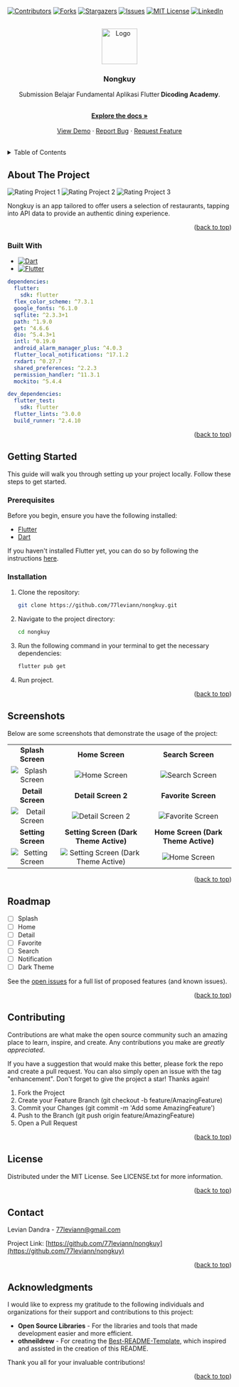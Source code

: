 <a name="readme-top"></a>

[![Contributors][contributors-shield]][contributors-url]
[![Forks][forks-shield]][forks-url]
[![Stargazers][stars-shield]][stars-url]
[![Issues][issues-shield]][issues-url]
[![MIT License][license-shield]][license-url]
[![LinkedIn][linkedin-shield]][linkedin-url]

<br />
<div align="center">
  <a href="https://github.com/77leviann/nongkuy">
    <img src="images/logo/image_logo.png" alt="Logo" width="80" height="80">
  </a>

<h3 align="center">Nongkuy</h3>

  <p align="center">
    Submission Belajar Fundamental Aplikasi Flutter<strong> Dicoding Academy</strong>. </p>
    <br />
    <a href="https://github.com/77leviann/nongkuy"><strong>Explore the docs »</strong></a>
    <br />
    <br />
    <a href="https://github.com/77leviann/nongkuy">View Demo</a>
    ·
    <a href="https://github.com/77leviann/nongkuy/issues/new?labels=bug&template=bug-report---.md">Report Bug</a>
    ·
    <a href="https://github.com/77leviann/nongkuy/issues/new?labels=enhancement&template=feature-request---.md">Request Feature</a>
    <br />
    <br />
  </p>
</div>

<details>
  <summary>Table of Contents</summary>
  <ol>
    <li>
      <a href="#about-the-project">About The Project</a>
      <ul>
        <li><a href="#built-with">Built With</a></li>
      </ul>
    </li>
    <li>
      <a href="#getting-started">Getting Started</a>
      <ul>
        <li><a href="#prerequisites">Prerequisites</a></li>
        <li><a href="#installation">Installation</a></li>
      </ul>
    </li>
    <li><a href="#screenshots">Screenshots</a></li>
    <li><a href="#roadmap">Roadmap</a></li>
    <li><a href="#contributing">Contributing</a></li>
    <li><a href="#license">License</a></li>
    <li><a href="#contact">Contact</a></li>
    <li><a href="#acknowledgments">Acknowledgments</a></li>
  </ol>
</details>

## About The Project

![Rating Project 1](images/screenshot/rating_project.png)
![Rating Project 2](images/screenshot/rating_project_2.png)
![Rating Project 3](images/screenshot/rating_project_3.png)

Nongkuy is an app tailored to offer users a selection of restaurants, tapping into API data to provide an authentic dining experience.

<p align="right">(<a href="#readme-top">back to top</a>)</p>

### Built With

- [![Dart][Dart]][Dart-url]
- [![Flutter][Flutter]][Flutter-url]

```yaml
dependencies:
  flutter:
    sdk: flutter
  flex_color_scheme: ^7.3.1
  google_fonts: ^6.1.0
  sqflite: ^2.3.3+1
  path: ^1.9.0
  get: ^4.6.6
  dio: ^5.4.3+1
  intl: ^0.19.0
  android_alarm_manager_plus: ^4.0.3
  flutter_local_notifications: ^17.1.2
  rxdart: ^0.27.7
  shared_preferences: ^2.2.3
  permission_handler: ^11.3.1
  mockito: ^5.4.4

dev_dependencies:
  flutter_test:
    sdk: flutter
  flutter_lints: ^3.0.0
  build_runner: ^2.4.10
```

<p align="right">(<a href="#readme-top">back to top</a>)</p>

## Getting Started

This guide will walk you through setting up your project locally. Follow these steps to get started.

### Prerequisites

Before you begin, ensure you have the following installed:

- [Flutter](https://flutter.dev/)
- [Dart](https://dart.dev/)

If you haven't installed Flutter yet, you can do so by following the instructions [here](https://flutter.dev/docs/get-started/install).

### Installation

1. Clone the repository:
   ```sh
   git clone https://github.com/77leviann/nongkuy.git
   ```
2. Navigate to the project directory:
   ```sh
   cd nongkuy
   ```
3. Run the following command in your terminal to get the necessary dependencies:
   ```sh
   flutter pub get
   ```
4. Run project.

<p align="right">(<a href="#readme-top">back to top</a>)</p>

## Screenshots

Below are some screenshots that demonstrate the usage of the project:

|                                                              |                                                              |                                                              |
| :----------------------------------------------------------: | :----------------------------------------------------------: | :----------------------------------------------------------: |
|                    **Splash Screen**                     |                     **Home Screen**                     |                    **Search Screen**                    |
|    ![Splash Screen](images/feature/splash_screen.png)     |     ![Home Screen](images/feature/home_screen.png)      | ![Search Screen](images/feature/search_screen.png) |
|                    **Detail Screen**                    |                    **Detail Screen 2**                    |                    **Favorite Screen**                    |
| ![Detail Screen](images/feature/detail_screen.png) | ![Detail Screen 2](images/feature/detail_screen_2.png) | ![Favorite Screen](images/feature/favorite_screen.png) |
|                    **Setting Screen**                    |                    **Setting Screen (Dark Theme Active)**                    |                    **Home Screen (Dark Theme Active)**                    |
| ![Setting Screen](images/feature/setting_screen.png) | ![Setting Screen (Dark Theme Active)](images/feature/setting_screen_dark.png) | ![Home Screen](images/feature/home_screen_dark.png) |

<p align="right">(<a href="#readme-top">back to top</a>)</p>

## Roadmap

- [ ] Splash
- [ ] Home
- [ ] Detail
- [ ] Favorite
- [ ] Search
- [ ] Notification
- [ ] Dark Theme

See the [open issues](https://github.com/77leviann/nongkuy/issues) for a full list of proposed features (and known issues).

<p align="right">(<a href="#readme-top">back to top</a>)</p>

## Contributing

Contributions are what make the open source community such an amazing place to learn, inspire, and create. Any contributions you make are _greatly appreciated_.

If you have a suggestion that would make this better, please fork the repo and create a pull request. You can also simply open an issue with the tag "enhancement".
Don't forget to give the project a star! Thanks again!

1. Fork the Project
2. Create your Feature Branch (git checkout -b feature/AmazingFeature)
3. Commit your Changes (git commit -m 'Add some AmazingFeature')
4. Push to the Branch (git push origin feature/AmazingFeature)
5. Open a Pull Request

<p align="right">(<a href="#readme-top">back to top</a>)</p>

## License

Distributed under the MIT License. See LICENSE.txt for more information.

<p align="right">(<a href="#readme-top">back to top</a>)</p>

## Contact

Levian Dandra - 77leviann@gmail.com

Project Link: [https://github.com/77leviann/nongkuy](https://github.com/77leviann/nongkuy)

<p align="right">(<a href="#readme-top">back to top</a>)</p>

## Acknowledgments

I would like to express my gratitude to the following individuals and organizations for their support and contributions to this project:

- **Open Source Libraries** - For the libraries and tools that made development easier and more efficient.
- **othneildrew** - For creating the [Best-README-Template](https://github.com/othneildrew/Best-README-Template), which inspired and assisted in the creation of this README.

Thank you all for your invaluable contributions!

<p align="right">(<a href="#readme-top">back to top</a>)</p>

[contributors-shield]: https://img.shields.io/github/contributors/77leviann/nongkuy.svg?style=for-the-badge
[contributors-url]: https://github.com/77leviann/nongkuy/graphs/contributors
[forks-shield]: https://img.shields.io/github/forks/77leviann/nongkuy.svg?style=for-the-badge
[forks-url]: https://github.com/77leviann/nongkuy/network/members
[stars-shield]: https://img.shields.io/github/stars/77leviann/nongkuy.svg?style=for-the-badge
[stars-url]: https://github.com/77leviann/nongkuy/stargazers
[issues-shield]: https://img.shields.io/github/issues/77leviann/nongkuy.svg?style=for-the-badge
[issues-url]: https://github.com/77leviann/nongkuy/issues
[license-shield]: https://img.shields.io/github/license/77leviann/nongkuy.svg?style=for-the-badge
[license-url]: https://github.com/77leviann/nongkuy/blob/master/LICENSE.txt
[linkedin-shield]: https://img.shields.io/badge/-LinkedIn-black.svg?style=for-the-badge&logo=linkedin&colorB=555
[linkedin-url]: https://linkedin.com/in/77leviann
[product-screenshot]: (images/screenshot/main_screenshot.png)
[Dart]: https://img.shields.io/badge/Dart-0175C2?style=for-the-badge&logo=dart&logoColor=61DAFB
[Dart-url]: https://dart.dev/
[Flutter]: https://img.shields.io/badge/Flutter-02569B?style=for-the-badge&logo=flutter&logoColor=white
[Flutter-url]: https://flutter.dev/
